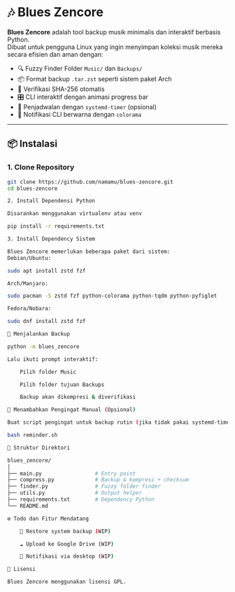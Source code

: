 # 🎶 Blues Zencore

**Blues Zencore** adalah tool backup musik minimalis dan interaktif berbasis Python.  
Dibuat untuk pengguna Linux yang ingin menyimpan koleksi musik mereka secara efisien dan aman dengan:

- 🔍 Fuzzy Finder Folder `Music/` dan `Backups/`
- 📦 Format backup `.tar.zst` seperti sistem paket Arch
- 🔐 Verifikasi SHA-256 otomatis
- 🎛️ CLI interaktif dengan animasi progress bar
- 📅 Penjadwalan dengan `systemd-timer` (opsional)
- 💬 Notifikasi CLI berwarna dengan `colorama`

---

## 📦 Instalasi

### 1. Clone Repository

```bash
git clone https://github.com/namamu/blues-zencore.git
cd blues-zencore

2. Install Dependensi Python

Disarankan menggunakan virtualenv atau venv

pip install -r requirements.txt

3. Install Dependency Sistem

Blues Zencore memerlukan beberapa paket dari sistem:
Debian/Ubuntu:

sudo apt install zstd fzf

Arch/Manjaro:

sudo pacman -S zstd fzf python-colorama python-tqdm python-pyfiglet

Fedora/Nobara:

sudo dnf install zstd fzf

🚀 Menjalankan Backup

python -m blues_zencore

Lalu ikuti prompt interaktif:

    Pilih folder Music

    Pilih folder tujuan Backups

    Backup akan dikompresi & diverifikasi

📅 Menambahkan Pengingat Manual (Opsional)

Buat script pengingat untuk backup rutin (jika tidak pakai systemd-timer):

bash reminder.sh

📁 Struktur Direktori

blues_zencore/
│
├── main.py                 # Entry point
├── compress.py             # Backup & kompresi + checksum
├── finder.py               # Fuzzy folder finder
├── utils.py                # Output helper
├── requirements.txt        # Dependency Python
└── README.md

⚙️ Todo dan Fitur Mendatang

    🔁 Restore system backup (WIP)

    ☁️ Upload ke Google Drive (WIP)

    🔔 Notifikasi via desktop (WIP)

📜 Lisensi

Blues Zencore menggunakan lisensi GPL.

